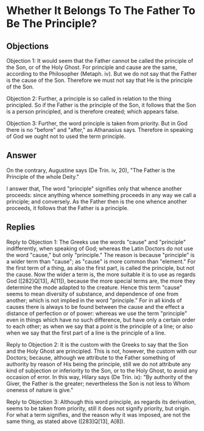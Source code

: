 # Whether It Belongs To The Father To Be The Principle?

## Objections

Objection 1: It would seem that the Father cannot be called the principle of the Son, or of the Holy Ghost. For principle and cause are the same, according to the Philosopher (Metaph. iv). But we do not say that the Father is the cause of the Son. Therefore we must not say that He is the principle of the Son.

Objection 2: Further, a principle is so called in relation to the thing principled. So if the Father is the principle of the Son, it follows that the Son is a person principled, and is therefore created; which appears false.

Objection 3: Further, the word principle is taken from priority. But in God there is no "before" and "after," as Athanasius says. Therefore in speaking of God we ought not to used the term principle.

## Answer

On the contrary, Augustine says (De Trin. iv, 20), "The Father is the Principle of the whole Deity."

I answer that, The word "principle" signifies only that whence another proceeds: since anything whence something proceeds in any way we call a principle; and conversely. As the Father then is the one whence another proceeds, it follows that the Father is a principle.

## Replies

Reply to Objection 1: The Greeks use the words "cause" and "principle" indifferently, when speaking of God; whereas the Latin Doctors do not use the word "cause," but only "principle." The reason is because "principle" is a wider term than "cause"; as "cause" is more common than "element." For the first term of a thing, as also the first part, is called the principle, but not the cause. Now the wider a term is, the more suitable it is to use as regards God ([282]Q[13], A[11]), because the more special terms are, the more they determine the mode adapted to the creature. Hence this term "cause" seems to mean diversity of substance, and dependence of one from another; which is not implied in the word "principle." For in all kinds of causes there is always to be found between the cause and the effect a distance of perfection or of power: whereas we use the term "principle" even in things which have no such difference, but have only a certain order to each other; as when we say that a point is the principle of a line; or also when we say that the first part of a line is the principle of a line.

Reply to Objection 2: It is the custom with the Greeks to say that the Son and the Holy Ghost are principled. This is not, however, the custom with our Doctors; because, although we attribute to the Father something of authority by reason of His being the principle, still we do not attribute any kind of subjection or inferiority to the Son, or to the Holy Ghost, to avoid any occasion of error. In this way, Hilary says (De Trin. ix): "By authority of the Giver, the Father is the greater; nevertheless the Son is not less to Whom oneness of nature is give."

Reply to Objection 3: Although this word principle, as regards its derivation, seems to be taken from priority, still it does not signify priority, but origin. For what a term signifies, and the reason why it was imposed, are not the same thing, as stated above ([283]Q[13], A[8]).